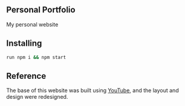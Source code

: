 ## Personal Portfolio

My personal website


## Installing
```bash
run npm i && npm start
```

## Reference
The base of this website was built using [YouTube](https://www.youtube.com/watch?v=OPaLnMw2i_0&list=PLr6-95XIS6Gje2xnRJAwOotCZItnXh4jp&index=1&t=1382s), and the layout and design were redesigned.

